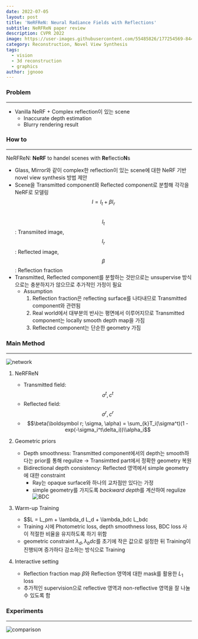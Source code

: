 ```yaml
---
date: 2022-07-05
layout: post
title: 'NeRFReN: Neural Radiance Fields with Reflections'
subtitle: NeRFReN paper review
description: CVPR 2022
image: https://user-images.githubusercontent.com/55485826/177254569-844d082b-e3c2-48bd-ad3d-e53afab6e36c.png
category: Reconstruction, Novel View Synthesis
tags:
  - vision
  - 3d reconstruction
  - graphics
author: jgnooo
---
```


### Problem
* * *
- Vanilla NeRF + Complex reflection이 있는 scene
    - Inaccurate depth estimation
    - Blurry rendering result

### How to
* * *
NeRFReN: **NeRF** to handel scenes with **Re**flectio**N**s
- Glass, Mirror와 같이 complex한 reflection이 있는 scene에 대한 NeRF 기반 novel view synthesis 방법 제안
- Scene을 Transmitted component와 Reflected component로 분할해 각각을 NeRF로 모델링   
$$I = I_t + \beta I_r$$   
$$I_t$$ : Transmiited image, $$I_r$$: Reflected image, $$\beta$$: Reflection fraction
- Transmitted, Reflected component를 분할하는 것만으로는 unsupervise 방식으로는 충분하지가 않으므로 추가적인 가정이 필요
    - Assumption
        1. Reflection fraction은 reflecting surface를 나타내므로 Transmitted component와 관련됨
        2. Real world에서 대부분의 반사는 평면에서 이루어지므로 Transmitted component는 locally smooth depth map을 가짐
        3. Reflected component는 단순한 geometry 가짐

### Main Method
* * *
![network](https://user-images.githubusercontent.com/55485826/177260923-4c438f57-874c-4fab-a162-301da0243bbc.png)
1. NeRFReN
    - Transmitted field: $$\sigma^t, c^t$$
    - Reflected field: $$\sigma^r, c^r$$
    - $$\beta(\boldsymbol r; \sigma, \alpha) = \sum_{k}T_i(\sigma^t)(1 - exp(-\sigma_i^t\delta_i))\\alpha_i$$
2. Geometric priors
    - Depth smoothness: Transmitted component에서의 depth는 smooth하다는 prior를 통해 regulize
        -> Transimtted part에서 정확한 geometry 복원
    - Bidirectional depth consistency: Reflected 영역에서 simple geometry에 대한 constraint
        - Ray는 opaque surface와 하나의 교차점만 있다는 가정
        - simple geometry를 가지도록 *backward depth*를 계산하여 regulize
        ![BDC](https://user-images.githubusercontent.com/55485826/177264101-420ecce8-a727-41f1-aa13-917c731583b1.png)

3. Warm-up Training
    - $$L = L_pm + \lambda_d L_d + \lambda_bdc L_bdc
    - Training 시에 Photometric loss, depth smoothness loss, BDC loss 사이 적절한 비율을 유지하도록 하기 위함
    - geometric constraint $\lambda_d, \lambda_bdc$를 초기에 작은 값으로 설정한 뒤 Training이 진행되며 증가하다 감소하는 방식으로 Training

4. Interactive setting
    - Reflection fraction map $\beta$와 Reflection 영역에 대한 mask를 활용한 $L_1$ loss
    - 추가적인 supervision으로 reflective 영역과 non-reflective 영역을 잘 나눌 수 있도록 함

### Experiments
* * *
![comparison](https://user-images.githubusercontent.com/55485826/177267117-e15a2c3d-1ed8-4abc-beca-4aa999cedc2b.png)